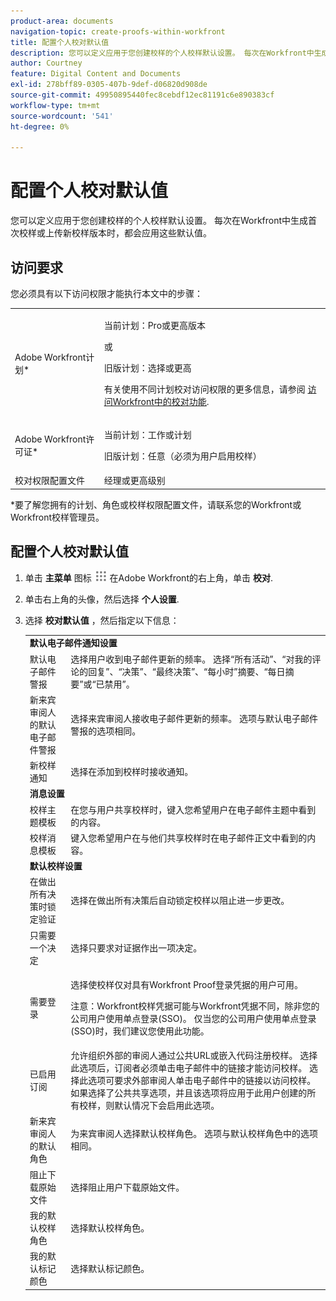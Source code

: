 ```yaml
---
product-area: documents
navigation-topic: create-proofs-within-workfront
title: 配置个人校对默认值
description: 您可以定义应用于您创建校样的个人校样默认设置。 每次在Workfront中生成首次校样或上传新校样版本时，都会应用这些默认值。
author: Courtney
feature: Digital Content and Documents
exl-id: 278bff89-0305-407b-9def-d06820d908de
source-git-commit: 49950895440fec8cebdf12ec81191c6e890383cf
workflow-type: tm+mt
source-wordcount: '541'
ht-degree: 0%

---
```


# 配置个人校对默认值

您可以定义应用于您创建校样的个人校样默认设置。 每次在Workfront中生成首次校样或上传新校样版本时，都会应用这些默认值。

## 访问要求

您必须具有以下访问权限才能执行本文中的步骤：

<table style="table-layout:auto"> 
 <col> 
 <col> 
 <tbody> 
  <tr> 
   <td role="rowheader">Adobe Workfront计划*</td> 
   <td> <p>当前计划：Pro或更高版本</p> <p>或</p> <p>旧版计划：选择或更高</p> <p>有关使用不同计划校对访问权限的更多信息，请参阅 <a href="/help/quicksilver/administration-and-setup/manage-workfront/configure-proofing/access-to-proofing-functionality.md" class="MCXref xref">访问Workfront中的校对功能</a>.</p> </td> 
  </tr> 
  <tr> 
   <td role="rowheader">Adobe Workfront许可证*</td> 
   <td> <p>当前计划：工作或计划</p> <p>旧版计划：任意（必须为用户启用校样）</p> </td> 
  </tr> 
  <tr> 
   <td role="rowheader">校对权限配置文件 </td> 
   <td>经理或更高级别</td> 
  </tr> 
 </tbody> 
</table>

&#42;要了解您拥有的计划、角色或校样权限配置文件，请联系您的Workfront或Workfront校样管理员。

## 配置个人校对默认值

1. 单击 **主菜单** 图标 ![](assets/main-menu-icon.png) 在Adobe Workfront的右上角，单击 **校对**.

1. 单击右上角的头像，然后选择 **个人设置**.
1. 选择 **校对默认值** ，然后指定以下信息：

   <table style="table-layout:auto"> 
    <col> 
    <col> 
    <tbody> 
     <tr> 
      <td colspan="2"><strong>默认电子邮件通知设置</strong> </td> 
     </tr> 
     <tr> 
      <td>默认电子邮件警报</td> 
      <td>选择用户收到电子邮件更新的频率。 选择“所有活动”、“对我的评论的回复”、“决策”、“最终决策”、“每小时”摘要、“每日摘要”或“已禁用”。</td> 
     </tr> 
     <tr> 
      <td>新来宾审阅人的默认电子邮件警报</td> 
      <td>选择来宾审阅人接收电子邮件更新的频率。 选项与默认电子邮件警报的选项相同。</td> 
     </tr> 
     <tr> 
      <td>新校样通知</td> 
      <td>选择在添加到校样时接收通知。</td> 
     </tr> 
     <tr> 
      <td colspan="2"><strong>消息设置</strong> </td> 
     </tr> 
     <tr> 
      <td>校样主题模板</td> 
      <td>在您与用户共享校样时，键入您希望用户在电子邮件主题中看到的内容。</td> 
     </tr> 
     <tr> 
      <td>校样消息模板</td> 
      <td>键入您希望用户在与他们共享校样时在电子邮件正文中看到的内容。</td> 
     </tr> 
     <tr> 
      <td colspan="2"><strong>默认校样设置</strong> </td> 
     </tr> 
     <tr> 
      <td>在做出所有决策时锁定验证</td> 
      <td>选择在做出所有决策后自动锁定校样以阻止进一步更改。</td> 
     </tr> 
     <tr> 
      <td>只需要一个决定</td> 
      <td>选择只要求对证据作出一项决定。</td> 
     </tr> 
     <tr> 
      <td>需要登录</td> 
      <td> <p>选择使校样仅对具有Workfront Proof登录凭据的用户可用。</p> <p>注意：Workfront校样凭据可能与Workfront凭据不同，除非您的公司用户使用单点登录(SSO)。 仅当您的公司用户使用单点登录(SSO)时，我们建议您使用此功能。</p> </td> 
     </tr> 
     <tr> 
      <td>已启用订阅</td> 
      <td>允许组织外部的审阅人通过公共URL或嵌入代码注册校样。 选择此选项后，订阅者必须单击电子邮件中的链接才能访问校样。 选择此选项可要求外部审阅人单击电子邮件中的链接以访问校样。 如果选择了公共共享选项，并且该选项将应用于此用户创建的所有校样，则默认情况下会启用此选项。 </td> 
     </tr> 
     <tr> 
      <td>新来宾审阅人的默认角色</td> 
      <td>为来宾审阅人选择默认校样角色。 选项与默认校样角色中的选项相同。</td> 
     </tr> 
     <tr> 
      <td>阻止下载原始文件</td> 
      <td>选择阻止用户下载原始文件。 </td> 
     </tr> 
     <tr> 
      <td>我的默认校样角色</td> 
      <td>选择默认校样角色。 </td> 
     </tr> 
     <tr> 
      <td>我的默认标记颜色</td> 
      <td>选择默认标记颜色。 </td> 
     </tr> 
    </tbody> 
   </table>
